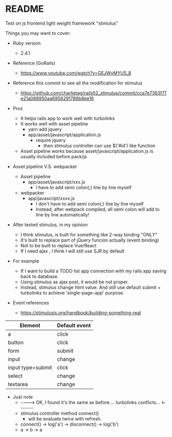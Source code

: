 # README

Test on js frontend light weight framework "stimulus"

Things you may want to cover:

* Ruby version
  * 2.4.1

* Reference (GoRails)
  * https://www.youtube.com/watch?v=GEJWvMYU5_8

* Reference this commit to see all the modification for stimulus
  * https://github.com/charlietag/rails52_stimulus/commit/cca7e7363f71e21a068950aa6958291786b8ee16

* Pros
  * It helps rails app to work well with turbolinks
  * It works well with asset pipeline
    * yarn add jquery
    * app/asset/javascript/application.js
      * require jquery
        * then stimulus controller can use $('#id') like function
  * Asset pipeline works because asset/javascript/application.js is usually included before pack/js
* Asset pipeline V.S. webpacker
  * Asset pipeline
    * app/asset/javascript/xxx.js
      * I have to add semi colon(;) line by line myself
  * webpacker
    * app/javascript/xxxx.js
      * I don't have to add semi colon(;) line by line myself
      * Instead, after webpack compiled, all semi colon will add to line by line automatically!

* After tested stimulus, in my opinion
  * I think stimulus, is built for something like 2-way binding "ONLY"
  * It's built to replace part of jQuery funcion actually (event binding)
  * Not to be built to replace Vue/React
  * If I need ajax , I think I will still use SJR by default

* For example
  * If I want to build a TODO list app connection with my rails app saving back to database.
  * Using stimulus as ajax post, it would be not proper.
  * Instead, stimulus change html value. And still use default submit + turbolinks to achieve 'single-page-app' purpose.

* Event references
  * https://stimulusjs.org/handbook/building-something-real

| Element           | Default event |
|-------------------|---------------|
| a                 | click         |
| button            | click         |
| form              | submit        |
| input             | change        |
| input type=submit | click         |
| select            | change        |
| textarea          | change        |

* Just note
  * ----> OK, I found it's the same as before.... turbolinks conflicts... <-------
  * stimulus controller method connect()
    * will be evaluate twice with refresh.
  * connect() -> log('a') -> disconnect() -> log('b')
  * a -> b -> a
